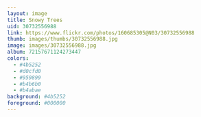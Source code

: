 ```yaml
---
layout: image
title: Snowy Trees
uid: 30732556988
link: https://www.flickr.com/photos/160685305@N03/30732556988
thumb: images/thumbs/30732556988.jpg
image: images/30732556988.jpg
album: 72157671124273447
colors: 
  - #4b5252
  - #d0cfd0
  - #959899
  - #b4b6b0
  - #b4abae
background: #4b5252
foreground: #000000
---
```


